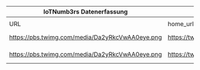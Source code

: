 |IoTNumb3rs Datenerfassung|||||||||||
| ---- | ---- | ---- | ---- | ---- | ---- | ---- | ---- | ---- | ---- | ---- |
||||||||||||
|URL|home_url|filename|device_class|device_count|market_class|market_volume|prognosis_year|publication_year|authorship_class|Dropbox folder|
|https://pbs.twimg.com/media/Da2yRkcVwAA0eye.png|https://twitter.com/fisher85m/status/985639910676852736|file17_Da2yRkcVwAA0eye.png|generic IoT|25000000000|||2020|2018|twitter|MariaMarg/20181124-0000|
|https://pbs.twimg.com/media/Da2yRkcVwAA0eye.png|https://twitter.com/fisher85m/status/985639910676852736|file17_Da2yRkcVwAA0eye.png|generic IoT||revenue|7.1E+12|2020|2018|twitter|MariaMarg/20181124-0000|
